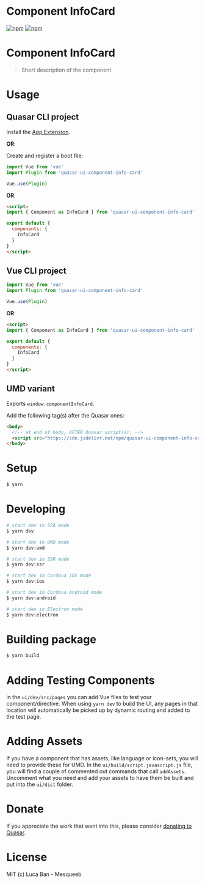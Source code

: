# Component InfoCard

[![npm](https://img.shields.io/npm/v/quasar-ui-component-info-card.svg?label=quasar-ui-component-info-card)](https://www.npmjs.com/package/quasar-ui-component-info-card)
[![npm](https://img.shields.io/npm/dt/quasar-ui-component-info-card.svg)](https://www.npmjs.com/package/quasar-ui-component-info-card)

# Component InfoCard
> Short description of the component


# Usage

## Quasar CLI project

Install the [App Extension](../app-extension).

**OR**:

Create and register a boot file:

```js
import Vue from 'vue'
import Plugin from 'quasar-ui-component-info-card'

Vue.use(Plugin)
```

**OR**:

```html
<script>
import { Component as InfoCard } from 'quasar-ui-component-info-card'

export default {
  components: {
    InfoCard
  }
}
</script>
```

## Vue CLI project

```js
import Vue from 'vue'
import Plugin from 'quasar-ui-component-info-card'

Vue.use(Plugin)
```

**OR**:

```html
<script>
import { Component as InfoCard } from 'quasar-ui-component-info-card'

export default {
  components: {
    InfoCard
  }
}
</script>
```

## UMD variant

Exports `window.componentInfoCard`.

Add the following tag(s) after the Quasar ones:

```html
<body>
  <!-- at end of body, AFTER Quasar script(s): -->
  <script src="https://cdn.jsdelivr.net/npm/quasar-ui-component-info-card/dist/index.umd.min.js"></script>
</body>
```

# Setup
```bash
$ yarn
```

# Developing
```bash
# start dev in SPA mode
$ yarn dev

# start dev in UMD mode
$ yarn dev:umd

# start dev in SSR mode
$ yarn dev:ssr

# start dev in Cordova iOS mode
$ yarn dev:ios

# start dev in Cordova Android mode
$ yarn dev:android

# start dev in Electron mode
$ yarn dev:electron
```

# Building package
```bash
$ yarn build
```

# Adding Testing Components
in the `ui/dev/src/pages` you can add Vue files to test your component/directive. When using `yarn dev` to build the UI, any pages in that location will automatically be picked up by dynamic routing and added to the test page.

# Adding Assets
If you have a component that has assets, like language or icon-sets, you will need to provide these for UMD. In the `ui/build/script.javascript.js` file, you will find a couple of commented out commands that call `addAssets`. Uncomment what you need and add your assets to have them be built and put into the `ui/dist` folder.

# Donate
If you appreciate the work that went into this, please consider [donating to Quasar](https://donate.quasar.dev).

# License
MIT (c) Luca Ban - Mesqueeb
